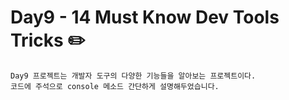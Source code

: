 # Day9 - 14 Must Know Dev Tools Tricks ✏️

```
Day9 프로젝트는 개발자 도구의 다양한 기능들을 알아보는 프로젝트이다.
코드에 주석으로 console 메소드 간단하게 설명해두었습니다.
```
